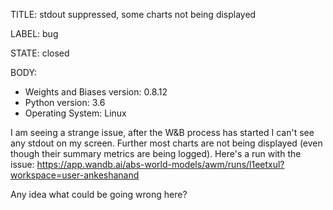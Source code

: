 TITLE:
stdout suppressed, some charts not being displayed

LABEL:
bug

STATE:
closed

BODY:
* Weights and Biases version: 0.8.12
* Python version: 3.6
* Operating System: Linux

I am seeing a strange issue, after the W&B process has started I can't see any stdout on my screen. Further most charts are not being displayed (even though their summary metrics are being logged). Here's a run with the issue: https://app.wandb.ai/abs-world-models/awm/runs/l1eetxul?workspace=user-ankeshanand

Any idea what could be going wrong here? 

